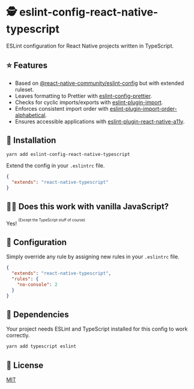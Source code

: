 # 🕵️ eslint-config-react-native-typescript

ESLint configuration for React Native projects written in TypeScript.

## ⭐ Features

- Based on [@react-native-community/eslint-config](https://github.com/facebook/react-native/tree/master/packages/eslint-config-react-native-community) but with extended ruleset.
- Leaves formatting to Prettier with [eslint-config-prettier](https://github.com/prettier/eslint-config-prettier).
- Checks for cyclic imports/exports with [eslint-plugin-import](https://github.com/benmosher/eslint-plugin-import).
- Enforces consistent import order with [eslint-plugin-import-order-alphabetical](https://github.com/janpaul123/eslint-plugin-import-order-alphabetical).
- Ensures accessible applications with [eslint-plugin-react-native-a11y](https://github.com/FormidableLabs/eslint-plugin-react-native-a11y).

## 🔩 Installation

```sh
yarn add eslint-config-react-native-typescript
```

Extend the config in your `.eslintrc` file.

```json
{
  "extends": "react-native-typescript"
}
```

## 👼🏻 Does this work with vanilla JavaScript?

Yes! <sup><sup>(Except the TypeScript stuff of course)</sup></sup>

## 🧙 Configuration

Simply override any rule by assigning new rules in your `.eslintrc` file.

```json
{
  "extends": "react-native-typescript",
  "rules": {
    "no-console": 2
  }
}
```

## 🧶 Dependencies

Your project needs ESLint and TypeScript installed for this config to work correctly.

```sh
yarn add typescript eslint
```

## 📜 License

[MIT](./LICENSE)
